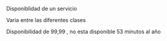 
Disponiblidad de un servicio

Varia entre las diferentes clases

Disponibilidad de 99,99 , no esta disponible 53 minutos al año